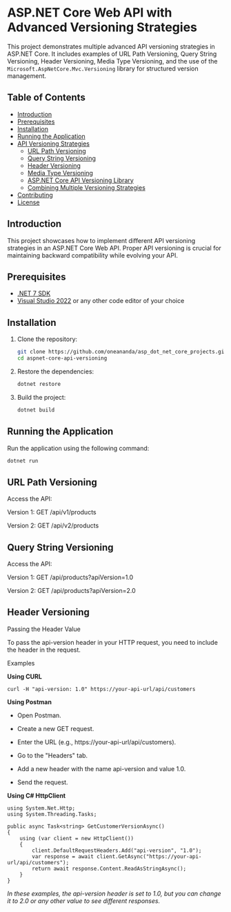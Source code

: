 # ASP.NET Core Web API with Advanced Versioning Strategies

This project demonstrates multiple advanced API versioning strategies in ASP.NET Core. It includes examples of URL Path Versioning, Query String Versioning, Header Versioning, Media Type Versioning, and the use of the `Microsoft.AspNetCore.Mvc.Versioning` library for structured version management.

## Table of Contents

- [Introduction](#introduction)
- [Prerequisites](#prerequisites)
- [Installation](#installation)
- [Running the Application](#running-the-application)
- [API Versioning Strategies](#api-versioning-strategies)
  - [URL Path Versioning](#url-path-versioning)
  - [Query String Versioning](#query-string-versioning)
  - [Header Versioning](#header-versioning)
  - [Media Type Versioning](#media-type-versioning)
  - [ASP.NET Core API Versioning Library](#aspnet-core-api-versioning-library)
  - [Combining Multiple Versioning Strategies](#combining-multiple-versioning-strategies)
- [Contributing](#contributing)
- [License](#license)

## Introduction

This project showcases how to implement different API versioning strategies in an ASP.NET Core Web API. Proper API versioning is crucial for maintaining backward compatibility while evolving your API.

## Prerequisites

- [.NET 7 SDK](https://dotnet.microsoft.com/download/dotnet/7.0)
- [Visual Studio 2022](https://visualstudio.microsoft.com/vs/) or any other code editor of your choice

## Installation

1. Clone the repository:

    ```bash
    git clone https://github.com/oneananda/asp_dot_net_core_projects.git
    cd aspnet-core-api-versioning
    ```

2. Restore the dependencies:

    ```bash
    dotnet restore
    ```

3. Build the project:

    ```bash
    dotnet build
    ```   
## Running the Application

Run the application using the following command:

```bash
dotnet run
```

## URL Path Versioning

Access the API:

Version 1: GET /api/v1/products

Version 2: GET /api/v2/products

## Query String Versioning

Access the API:

Version 1: GET /api/products?apiVersion=1.0

Version 2: GET /api/products?apiVersion=2.0

## Header Versioning

Passing the Header Value

To pass the api-version header in your HTTP request, you need to include the header in the request.

Examples

**Using CURL**

```
curl -H "api-version: 1.0" https://your-api-url/api/customers
```

**Using Postman**

- Open Postman.

- Create a new GET request.

- Enter the URL (e.g., https://your-api-url/api/customers).

- Go to the "Headers" tab.

- Add a new header with the name api-version and value 1.0.

- Send the request.


**Using C# HttpClient**

```
using System.Net.Http;
using System.Threading.Tasks;

public async Task<string> GetCustomerVersionAsync()
{
    using (var client = new HttpClient())
    {
        client.DefaultRequestHeaders.Add("api-version", "1.0");
        var response = await client.GetAsync("https://your-api-url/api/customers");
        return await response.Content.ReadAsStringAsync();
    }
}
```

_In these examples, the api-version header is set to 1.0, but you can change it to 2.0 or any other value to see different responses._
